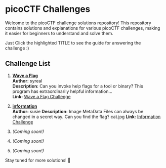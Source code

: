 # picoCTF Challenges

Welcome to the picoCTF challenge solutions repository! This repository contains solutions and explanations for various picoCTF challenges, making it easier for beginners to understand and solve them.

Just Click the highlighted TITLE to see the guide for answering the challenge :)

## Challenge List

1. [**Wave a Flag**](https://github.com/yurialfrance/picoCTF-guide/blob/main/wave-a-flag.md)  
   **Author:** syreal  
   **Description:** Can you invoke help flags for a tool or binary? This program has extraordinarily helpful information...  
   **Link:** [Wave a Flag Challenge](https://play.picoctf.org/practice/challenge/170?difficulty=1&page=1&search=wave%20a%20flag)

2. [**information**](https://github.com/yurialfrance/picoCTF-guide/blob/main/information.md)  
   **Author:** susie
   **Description:** Image MetaData Files can always be changed in a secret way. Can you find the flag? cat.jpg
   **Link:** [Information Challenge](https://play.picoctf.org/practice?difficulty=1&page=1&search=information)
   
4. *(Coming soon!)*
5. *(Coming soon!)*
6. *(Coming soon!)*

Stay tuned for more solutions! 🚀
